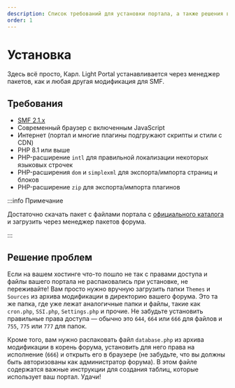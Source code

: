 ```yaml
---
description: Список требований для установки портала, а также решения возможных проблем
order: 1
---
```


# Установка

Здесь всё просто, Карл. Light Portal устанавливается через менеджер пакетов, как и любая другая модификация для SMF.

## Требования

- [SMF 2.1.x](https://download.simplemachines.org)
- Современный браузер с включенным JavaScript
- Интернет (портал и многие плагины подгружают скрипты и стили с CDN)
- PHP 8.1 или выше
- PHP-расширение `intl` для правильной локализации некоторых языковых строчек
- PHP-расширения `dom` и `simplexml` для экспорта/импорта страниц и блоков
- PHP-расширение `zip` для экспорта/импорта плагинов

:::info Примечание

Достаточно скачать пакет с файлами портала с [официального каталога](https://custom.simplemachines.org/mods/index.php?mod=4244) и загрузить через менеджер пакетов форума.

:::

## Решение проблем

Если на вашем хостинге что-то пошло не так с правами доступа и файлы вашего портала не распаковались при установке, не переживайте! Вам просто нужно вручную загрузить папки `Themes` и `Sources` из архива модификации в директорию вашего форума. Это та же папка, где уже лежат аналогичные папки и файлы, такие как `cron.php`, `SSI.php`, `Settings.php` и прочие. Не забудьте установить правильные права доступа — обычно это `644`, `664` или `666` для файлов и `755`, `775` или `777` для папок.

Кроме того, вам нужно распаковать файл `database.php` из архива модификации в корень форума, установить для него права на исполнение (`666`) и открыть его в браузере (не забудьте, что вы должны быть авторизованы как администратор форума). В этом файле содержатся важные инструкции для создания таблиц, которые использует ваш портал. Удачи!
